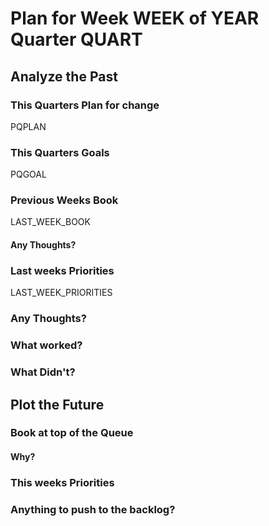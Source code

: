 # Plan for Week WEEK of YEAR Quarter QUART

## Analyze the Past

### This Quarters Plan for change

PQPLAN

### This Quarters Goals

PQGOAL

### Previous Weeks Book

LAST_WEEK_BOOK

#### Any Thoughts?



### Last weeks Priorities

LAST_WEEK_PRIORITIES

### Any Thoughts?



### What worked?



### What Didn't?



## Plot the Future



### Book at top of the Queue



#### Why?



### This weeks Priorities



### Anything to push to the backlog?


